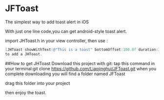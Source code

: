 # JFToast
The simplest way to add toast alert in iOS

With just one line code,you can get android-style toast alert.

import JHToast.h in your view controller, then use :
```objective-c
[JHToast showWithText:@"This is a toast" bottomOffset:100.0f duration:3.5f];
to add a JHToast.
```

##How to get JHToast
Download this project with git:
tap this command in your terminal:git clone https://github.com/Liaojinghui/JFToast.git
when you complete downloading you will find a folder named JFToast

drag this folder into your project 

then enjoy the toast.
